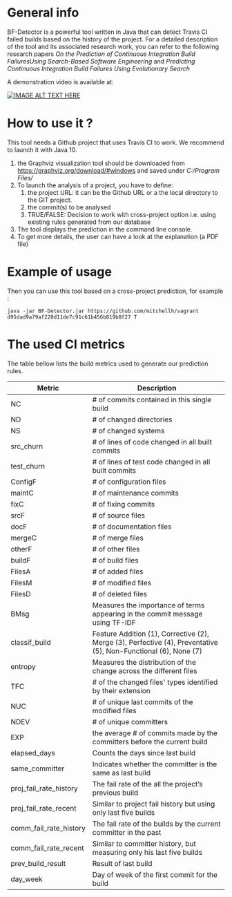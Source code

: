 # General info
BF-Detector is a powerful tool written in Java that can detect Travis CI failed builds based on the history of the project.
For a detailed description of the tool and its associated research work, you can refer to the following research papers *On the Prediction of Continuous Integration Build FailuresUsing Search-Based Software Engineering* and *Predicting Continuous Integration Build Failures Using Evolutionary Search*

A demonstration video is available at: 

[![IMAGE ALT TEXT HERE](https://img.youtube.com/vi/djMoAfjdolI/0.jpg)](https://www.youtube.com/watch?v=djMoAfjdolI&ab_channel=IslemSaidani)

# How to use it ?
This tool needs a Github project that uses Travis CI to work. We recommend to launch it with Java 10. 
1. the Graphviz visualization tool should be downloaded from https://graphviz.org/download/#windows and saved under *C:/Program Files/*
2. To launch the analysis of a project, you have to define:
	1. the project URL: it can be the Github URL or a the local directory to the GIT project.
	2. the commit(s) to be analysed
	3. TRUE/FALSE: Decision to work with cross-project option i.e. using existing rules generated from our database
2. The tool displays the prediction in the command line console.
3. To get more details, the user can have a look at the explanation (a PDF file)
# Example of usage
Then you can use this tool based on a cross-project prediction, for example :
```
java -jar BF-Detector.jar https://github.com/mitchellh/vagrant d95dad9a79af220d11de7c91c61b456b819b8f27 T
```
# The used CI metrics
 The table bellow lists the build metrics used to generate our prediction rules.
 
|Metric|Description|
|--------|--------|
|NC|# of commits contained in this single build|
|ND|# of changed directories|
|NS|# of changed systems|
|src_churn|# of lines of code changed in all built commits|
|test_churn|# of lines of test code changed in all built commits|
|ConfigF|# of configuration files|
|maintC|# of maintenance commits|
|fixC|# of fixing commits|
|srcF|# of source files|
|docF|# of documentation files|
|mergeC|# of merge files|
|otherF|# of other files|
|buildF|# of build files|
|FilesA|# of added files|
|FilesM|# of modified files|
|FilesD|# of deleted files|
|BMsg|Measures the importance of terms appearing in the commit message using TF-IDF|
|classif_build|Feature Addition (1), Corrective (2), Merge (3), Perfective (4), Preventative (5), Non-Functional (6), None (7)|
|entropy|Measures the distribution of the change across the different files|
|TFC|# of the changed files' types identified by their extension|
|NUC|# of unique last commits of the modified files|
|NDEV|# of unique committers|
|EXP|the average # of commits made by the committers before the current build|
|elapsed_days|Counts the days since last build|
|same_committer|Indicates whether the committer is the same as last build|
|proj_fail_rate_history|The fail rate of the all the project’s previous build|
|proj_fail_rate_recent|Similar to project fail history but using only last five builds|
|comm_fail_rate_history|The fail rate of the builds by the current committer in the past|
|comm_fail_rate_recent|Similar to committer history, but measuring only his last five builds |
|prev_build_result|Result of last build|
|day_week|Day of week of the first commit for the build|
